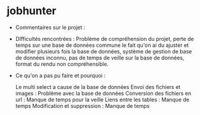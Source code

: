 # jobhunter

- Commentaires sur le projet :

- DIfficultés rencontrées : Problème de compréhension du projet, perte de temps sur une base de données commune le fait qu'on ai du ajuster et modifier plusieurs fois la base de données, système de gestion de base de données inconnu, pas de temps de veille sur la base de données, format du rendu non compréhensible.

- Ce qu'on a pas pu faire et pourquoi :

  Le multi select a cause de la base de données
  Envoi des fichiers et images : Problème avec la base de données
  Conversion des fichiers en url : Manque de temps pour la veille
  Liens entre les tables : Manque de temps
  Modification et suppression : Manque de temps 


